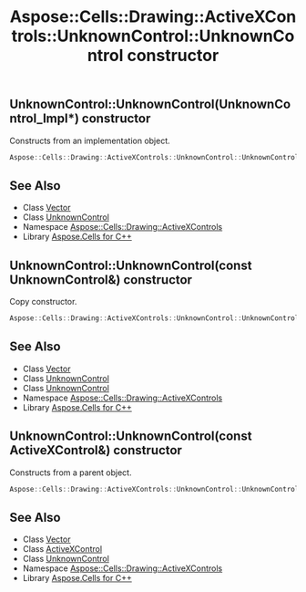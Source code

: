 ﻿---
title: Aspose::Cells::Drawing::ActiveXControls::UnknownControl::UnknownControl constructor
linktitle: UnknownControl
second_title: Aspose.Cells for C++ API Reference
description: 'Aspose::Cells::Drawing::ActiveXControls::UnknownControl::UnknownControl constructor. Constructs from an implementation object in C++.'
type: docs
weight: 100
url: /cpp/aspose.cells.drawing.activexcontrols/unknowncontrol/unknowncontrol/
---
## UnknownControl::UnknownControl(UnknownControl_Impl*) constructor


Constructs from an implementation object.

```cpp
Aspose::Cells::Drawing::ActiveXControls::UnknownControl::UnknownControl(UnknownControl_Impl *impl)
```

## See Also

* Class [Vector](../../../aspose.cells/vector/)
* Class [UnknownControl](../)
* Namespace [Aspose::Cells::Drawing::ActiveXControls](../../)
* Library [Aspose.Cells for C++](../../../)
## UnknownControl::UnknownControl(const UnknownControl\&) constructor


Copy constructor.

```cpp
Aspose::Cells::Drawing::ActiveXControls::UnknownControl::UnknownControl(const UnknownControl &src)
```

## See Also

* Class [Vector](../../../aspose.cells/vector/)
* Class [UnknownControl](../)
* Class [UnknownControl](../)
* Namespace [Aspose::Cells::Drawing::ActiveXControls](../../)
* Library [Aspose.Cells for C++](../../../)
## UnknownControl::UnknownControl(const ActiveXControl\&) constructor


Constructs from a parent object.

```cpp
Aspose::Cells::Drawing::ActiveXControls::UnknownControl::UnknownControl(const ActiveXControl &src)
```

## See Also

* Class [Vector](../../../aspose.cells/vector/)
* Class [ActiveXControl](../../activexcontrol/)
* Class [UnknownControl](../)
* Namespace [Aspose::Cells::Drawing::ActiveXControls](../../)
* Library [Aspose.Cells for C++](../../../)
